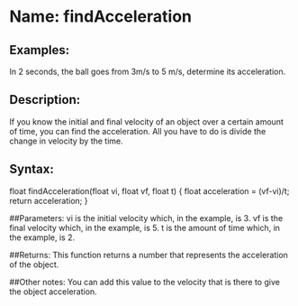 # Name: findAcceleration

## Examples:
In 2 seconds, the ball goes from 3m/s to 5 m/s, determine its acceleration.

## Description:
If you know the initial and final velocity of an object over a certain amount of time, you can find the acceleration.
All you have to do is divide the change in velocity by the time.

## Syntax:
float findAcceleration(float vi, float vf, float t) {
  float acceleration = (vf-vi)/t;
  return acceleration;
}

##Parameters: 
vi is the initial velocity which, in the example, is 3.
vf is the final velocity which, in the example, is 5.
t is the amount of time which, in the example, is 2.

##Returns:
This function returns a number that represents the acceleration of the object.

##Other notes:
You can add this value to the velocity that is there to give the object acceleration.
